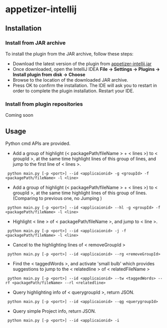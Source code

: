 # appetizer-intellij

## Installation

### Install from JAR archive

To install the plugin from the JAR archive, follow these steps:

* Download the latest version of the plugin from  [appetizer-intellij.jar](https://github.com/appetizerio/appetizer-intellij/blob/master/appetizer-intellij.jar)
* Once downloaded, open the IntelliJ IDEA **File -> Settings -> Plugins -> Install plugin from disk -> Choose**
* Browse to the location of the downloaded JAR archive.
* Press OK to confirm the installation. The IDE will ask you to restart in order to complete the plugin installation. Restart your IDE.


### Install from plugin repositories

Coming soon

## Usage

Python cmd APIs are provided.

* Add a group of highlight (< packagePath/fileName > + < lines >) to < groupId >, at the same time highlight lines of this group of lines, and jump to the first line of < lines >.
```linux
 python main.py [-p <port>] --id <applicaionid> -g <groupId> -f <packagePath/fileName> -l <line>
```
* Add a group of highlight (< packagePath/fileName > + < lines >) to < groupId >, at the same time highlight lines of this group of lines. (Comparing to previous one, no Jumping )

```linux
 python main.py [-p <port>] --id <applicaionid> --hl -g <groupId> -f <packagePath/fileName> -l <line>
```
* Highlight < line > of < packagePath/fileName >, and jump to < line >.
```linux
 python main.py [-p <port>] --id <applicaionid> -j -f <packagePath/fileName> -l <line>
```
* Cancel to the highlighting lines of < removeGroupId >

```linux
 python main.py [-p <port>] --id <applicaionid> --rg <removeGroupId>
```
* Find the < taggedWords >, and activate 'small bulb' which provides suggestions to jump to the < relatedline > of < relatedFileName >

```linux
 python main.py [-p <port>] --id <applicaionid> --tw <taggedWords> --rf <packagePath/fileName> --rl <relatedline>
```
* Query highlighting info of < querygroupId >, return JSON.
```linux
 python main.py [-p <port>] --id <applicaionid> --qg <querygroupId>
```

* Query simple Project info, return JSON.
```linux
 python main.py [-p <port>] --id <applicaionid> -i
```



 
 

